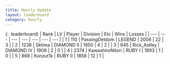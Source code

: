 ```yaml
---
title: Hourly Update
layout: leaderboard
category: hourly
---
```


{: .leaderboard}
| Rank | LV | Player | Division | Elo | Wins | Losses |
| --- | --- | --- | --- | --- | --- | --- |
| <span data-change="0">1</span> | 110 | <span title="ID: 454837">PassingDetdom</span> | LEGEND | <span data-change="0">2006</span> | <span data-change="0">22</span> | <span data-change="0">3</span> |
| <span data-change="-">2</span> | 1238 | <span title="ID: 353063">Sktima</span> | DIAMOND II | <span data-change="-">1950</span> | <span data-change="-">4</span> | <span data-change="-">2</span> |
| <span data-change="-1">3</span> | 645 | <span title="ID: 466583">Rick_Astley</span> | DIAMOND IV | <span data-change="0">1908</span> | <span data-change="0">2</span> | <span data-change="0">0</span> |
| <span data-change="-">4</span> | 2374 | <span title="ID: 164871">KawashiroNitori</span> | RUBY I | <span data-change="-">1893</span> | <span data-change="-">1</span> | <span data-change="-">0</span> |
| <span data-change="3">5</span> | 868 | <span title="ID: 392407">Kunzut1k</span> | RUBY II | <span data-change="33">1858</span> | <span data-change="3">12</span> | <span data-change="0">1</span> |